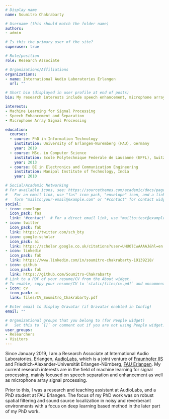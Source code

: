 ```yaml
---
# Display name
name: Soumitro Chakrabarty

# Username (this should match the folder name)
authors:
- admin

# Is this the primary user of the site?
superuser: true

# Role/position
role: Research Associate

# Organizations/Affiliations
organizations:
- name: International Audio Laboratories Erlangen
  url: ""

# Short bio (displayed in user profile at end of posts)
bio: My research interests include speech enhancement, microphone array processing and machine learning for signal processing.

interests:
- Machine Learning for Signal Processing
- Speech Enhancement and Separation
- Microphone Array Signal Processing

education:
  courses:
  - course: PhD in Information Technology
    institution: University of Erlangen-Nuremberg (FAU), Germany
    year: 2019
  - course: MSc. in Computer Science
    institution: Ecole Polytechnique Federale de Lausanne (EPFL), Switzerland
    year: 2013
  - course: BE in Electronics and Communication Engineering
    institution: Manipal Institute of Technology, India
    year: 2010

# Social/Academic Networking
# For available icons, see: https://sourcethemes.com/academic/docs/page-builder/#icons
#   For an email link, use "fas" icon pack, "envelope" icon, and a link in the
#   form "mailto:your-email@example.com" or "#contact" for contact widget.
social:
- icon: envelope
  icon_pack: fas
  link: '#contact'  # For a direct email link, use "mailto:test@example.org".
- icon: twitter
  icon_pack: fab
  link: https://twitter.com/sch_bty
- icon: google-scholar
  icon_pack: ai
  link: https://scholar.google.co.uk/citations?user=UHUOlCwAAAAJ&hl=en
- icon: linkedin
  icon_pack: fab
  link: https://www.linkedin.com/in/soumitro-chakrabarty-19139218/
- icon: github
  icon_pack: fab
  link: https://github.com/Soumitro-Chakrabarty
# Link to a PDF of your resume/CV from the About widget.
# To enable, copy your resume/CV to `static/files/cv.pdf` and uncomment the lines below.
- icon: cv
  icon_pack: ai
  link: files/CV_Soumitro_Chakrabarty.pdf

# Enter email to display Gravatar (if Gravatar enabled in Config)
email: ""

# Organizational groups that you belong to (for People widget)
#   Set this to `[]` or comment out if you are not using People widget.
user_groups:
- Researchers
- Visitors
---
```


Since January 2019, I am a Research Associate at International Audio Laboratories, Erlangen, [AudioLabs](https://www.audiolabs-erlangen.de/), which is a joint venture of [Fraunhofer IIS](https://www.iis.fraunhofer.de/en.html) and Friedrich-Alexander-Universität Erlangen-Nürnberg, [FAU Erlangen](https://www.fau.eu/). My current research interests are in the field of machine learning for signal processing, mainly focused on speech separation and enhancement as well as microphone array signal processing.  

Prior to this, I was a research and teaching assistant at AudioLabs, and a PhD student at FAU Erlangen. The focus of my PhD work was on robust spatial filtering and sound source localization in noisy and reverberant environments with a focus on deep learning based method in the later part of my PhD work.  
